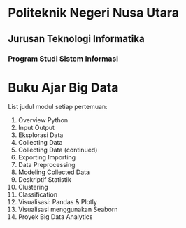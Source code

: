 # Politeknik Negeri Nusa Utara

## Jurusan Teknologi Informatika

### Program Studi Sistem Informasi


# Buku Ajar Big Data

List judul modul setiap pertemuan:

1. Overview Python
2. Input Output
3. Eksplorasi Data
4. Collecting Data
5. Collecting Data (continued)
6. Exporting Importing
7. Data Preprocessing
8. Modeling Collected Data
9. Deskriptif Statistik
10. Clustering
11. Classification
12. Visualisasi: Pandas & Plotly
13. Visualisasi menggunakan Seaborn
14. Proyek Big Data Analytics
